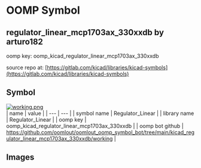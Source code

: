 # OOMP Symbol  
## regulator_linear_mcp1703ax_330xxdb  by arturo182  
  
oomp key: oomp_kicad_regulator_linear_mcp1703ax_330xxdb  
  
source repo at: [https://gitlab.com/kicad/libraries/kicad-symbols](https://gitlab.com/kicad/libraries/kicad-symbols)  
## Symbol  
  
[![working.png](working_600.png)](working.png)  
| name | value | 
| --- | --- | 
| symbol name | Regulator_Linear | 
| library name | Regulator_Linear | 
| oomp key | oomp_kicad_regulator_linear_mcp1703ax_330xxdb | 
| oomp bot github | https://github.com/oomlout/oomlout_oomp_symbol_bot/tree/main/kicad_regulator_linear_mcp1703ax_330xxdb/working | 
## Images  

